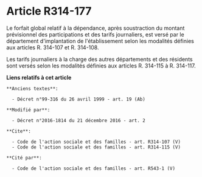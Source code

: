 # Article R314-177

Le forfait global relatif à la dépendance, après soustraction du montant prévisionnel des participations et des tarifs
journaliers, est versé par le département d'implantation de l'établissement selon les modalités définies aux articles R.
314-107 et R. 314-108. 

Les tarifs journaliers à la charge des autres départements et des résidents sont versés selon les modalités définies aux
articles R. 314-115 à R. 314-117.

**Liens relatifs à cet article**

	**Anciens textes**:

	  - Décret n°99-316 du 26 avril 1999 - art. 19 (Ab)

	**Modifié par**:

	  - Décret n°2016-1814 du 21 décembre 2016 - art. 2

	**Cite**:

	  - Code de l'action sociale et des familles - art. R314-107 (V)
	  - Code de l'action sociale et des familles - art. R314-115 (V)

	**Cité par**:

	  - Code de l'action sociale et des familles - art. R543-1 (V)
